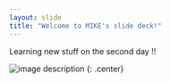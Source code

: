 ```yaml
---
layout: slide
title: "Welcome to MIKE's slide deck!"
---
```


Learning new stuff on the second day !!

![image description](https://octodex.github.com/images/vinyltocat.png)
{: .center}
